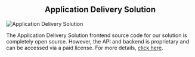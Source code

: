 <h2 style="text-align:center"> Application Delivery Solution </h2>

![Application Delivery Solution](https://admin.ninjascode.com/wp-content/uploads/2025/repoImages/Gray/application%20delivery%20solution.webp) 

The Application Delivery Solution frontend source code for our solution is completely open source. However, the API and backend is proprietary and can be accessed via a paid license. For more details, <a href="https://enatega.com/gray-application-delivery-solution" target="_blank">click here</a>.
